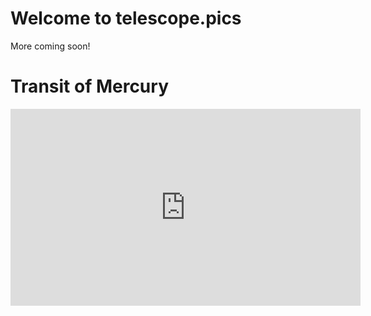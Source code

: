 # Welcome to telescope.pics

More coming soon!

# Transit of Mercury

<iframe width="560" height="315" src="https://www.youtube.com/embed/z2gX5oYAJaQ?si=-xtc-3BpZwtlaDLy" title="YouTube video player" frameborder="0" allow="accelerometer; autoplay; clipboard-write; encrypted-media; gyroscope; picture-in-picture; web-share" allowfullscreen></iframe>
